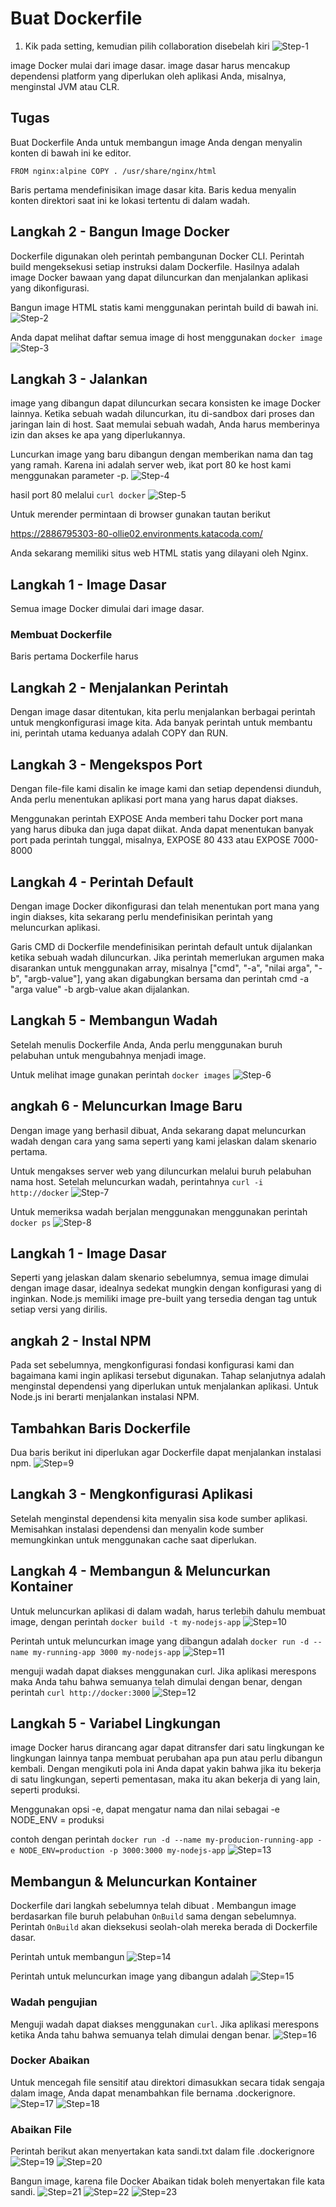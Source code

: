 # Buat Dockerfile

1. Kik pada setting, kemudian pilih collaboration disebelah kiri
![Step-1](image/pert01.png) 

image Docker mulai dari image dasar. image dasar harus mencakup dependensi platform yang diperlukan oleh aplikasi Anda, misalnya, menginstal JVM atau CLR.

## Tugas
Buat Dockerfile Anda untuk membangun image Anda dengan menyalin konten di bawah ini ke editor.

`FROM nginx:alpine
COPY . /usr/share/nginx/html`

Baris pertama mendefinisikan image dasar kita. Baris kedua menyalin konten direktori saat ini ke lokasi tertentu di dalam wadah.

## Langkah 2 - Bangun Image Docker

Dockerfile digunakan oleh perintah pembangunan Docker CLI. Perintah build mengeksekusi setiap instruksi dalam Dockerfile. Hasilnya adalah image Docker bawaan yang dapat diluncurkan dan menjalankan aplikasi yang dikonfigurasi.

Bangun image HTML statis kami menggunakan perintah build di bawah ini.
![Step-2](image/pert12.png) 

Anda dapat melihat daftar semua image di host menggunakan `docker image`
![Step-3](image/pert13.png) 

## Langkah 3 - Jalankan

image yang dibangun dapat diluncurkan secara konsisten ke image Docker lainnya. Ketika sebuah wadah diluncurkan, itu di-sandbox dari proses dan jaringan lain di host. Saat memulai sebuah wadah, Anda harus memberinya izin dan akses ke apa yang diperlukannya.

Luncurkan image  yang baru dibangun dengan memberikan nama dan tag yang ramah. Karena ini adalah server web, ikat port 80 ke host kami menggunakan parameter -p.
![Step-4](image/pert14.png) 

hasil  port 80 melalui `curl docker`
![Step-5](image/pert15.png) 

Untuk merender permintaan di browser gunakan tautan berikut

https://2886795303-80-ollie02.environments.katacoda.com/

Anda sekarang memiliki situs web HTML statis yang dilayani oleh Nginx.

## Langkah 1 - Image Dasar

Semua image Docker dimulai dari image dasar.

### Membuat Dockerfile
Baris pertama Dockerfile harus

## Langkah 2 - Menjalankan Perintah

Dengan image dasar ditentukan, kita perlu menjalankan berbagai perintah untuk mengkonfigurasi image kita. Ada banyak perintah untuk membantu ini, perintah utama keduanya adalah COPY dan RUN.

## Langkah 3 - Mengekspos Port
Dengan file-file kami disalin ke image kami dan setiap dependensi diunduh, Anda perlu menentukan aplikasi port mana yang harus dapat diakses.

Menggunakan perintah EXPOSE <port> Anda memberi tahu Docker port mana yang harus dibuka dan juga dapat diikat. Anda dapat menentukan banyak port pada perintah tunggal, misalnya, EXPOSE 80 433 atau EXPOSE 7000-8000

## Langkah 4 - Perintah Default
Dengan image Docker dikonfigurasi dan telah menentukan port mana yang ingin diakses, kita sekarang perlu mendefinisikan perintah yang meluncurkan aplikasi.

Garis CMD di Dockerfile mendefinisikan perintah default untuk dijalankan ketika sebuah wadah diluncurkan. Jika perintah memerlukan argumen maka disarankan untuk menggunakan array, misalnya ["cmd", "-a", "nilai arga", "-b", "argb-value"], yang akan digabungkan bersama dan perintah cmd -a "arga value" -b argb-value akan dijalankan.

## Langkah 5 - Membangun Wadah
Setelah menulis Dockerfile Anda, Anda perlu menggunakan buruh pelabuhan untuk mengubahnya menjadi image.

Untuk melihat image gunakan perintah `docker images`
![Step-6](image/pert16.png) 

## angkah 6 - Meluncurkan Image Baru
Dengan image yang berhasil dibuat, Anda sekarang dapat meluncurkan wadah dengan cara yang sama seperti yang kami jelaskan dalam skenario pertama.

Untuk mengakses server web yang diluncurkan melalui buruh pelabuhan nama host. Setelah meluncurkan wadah, perintahnya `curl -i http://docker`
![Step-7](image/pert17.png) 

Untuk memeriksa wadah berjalan menggunakan menggunakan perintah `docker ps`
![Step-8](image/pert18.png) 

## Langkah 1 - Image Dasar
Seperti yang jelaskan dalam skenario sebelumnya, semua image dimulai dengan image dasar, idealnya sedekat mungkin dengan konfigurasi yang di inginkan. Node.js memiliki image pre-built yang tersedia dengan tag untuk setiap versi yang dirilis.

## angkah 2 - Instal NPM
Pada set sebelumnya, mengkonfigurasi fondasi konfigurasi kami dan bagaimana kami ingin aplikasi tersebut digunakan. Tahap selanjutnya adalah menginstal dependensi yang diperlukan untuk menjalankan aplikasi. Untuk Node.js ini berarti menjalankan instalasi NPM.

## Tambahkan Baris Dockerfile
Dua baris berikut ini diperlukan agar Dockerfile dapat menjalankan instalasi npm.
![Step=9](image/pert19.png)

## Langkah 3 - Mengkonfigurasi Aplikasi
Setelah menginstal dependensi kita menyalin sisa kode sumber aplikasi. Memisahkan instalasi dependensi dan menyalin kode sumber memungkinkan untuk menggunakan cache saat diperlukan.

## Langkah 4 - Membangun & Meluncurkan Kontainer
Untuk meluncurkan aplikasi di dalam wadah, harus terlebih dahulu membuat image, dengan perintah `docker build -t my-nodejs-app`
![Step=10](image/pert20.png)

Perintah untuk meluncurkan image yang dibangun adalah `docker run -d --name my-running-app 3000 my-nodejs-app`
![Step=11](image/pert21.png)

menguji wadah dapat diakses menggunakan curl. Jika aplikasi merespons maka Anda tahu bahwa semuanya telah dimulai dengan benar, dengan perintah `curl http://docker:3000`
![Step=12](image/pert22.png)

## Langkah 5 - Variabel Lingkungan
image Docker harus dirancang agar dapat ditransfer dari satu lingkungan ke lingkungan lainnya tanpa membuat perubahan apa pun atau perlu dibangun kembali. Dengan mengikuti pola ini Anda dapat yakin bahwa jika itu bekerja di satu lingkungan, seperti pementasan, maka itu akan bekerja di yang lain, seperti produksi.

Menggunakan opsi -e, dapat mengatur nama dan nilai sebagai -e NODE_ENV = produksi

contoh dengan perintah `docker run -d --name my-producion-running-app -e NODE_ENV=production -p 3000:3000 my-nodejs-app`
![Step=13](image/pert23.png)

## Membangun & Meluncurkan Kontainer
Dockerfile dari langkah sebelumnya telah dibuat . Membangun image berdasarkan file buruh pelabuhan `OnBuild` sama dengan sebelumnya. Perintah `OnBuild` akan dieksekusi seolah-olah mereka berada di Dockerfile dasar.

Perintah untuk membangun
![Step=14](image/pert24.png)

Perintah untuk meluncurkan image yang dibangun adalah
![Step=15](image/pert25.png)

### Wadah pengujian
Menguji wadah dapat diakses menggunakan `curl`. Jika aplikasi merespons ketika Anda tahu bahwa semuanya telah dimulai dengan benar.
![Step=16](image/pert26.png)

### Docker Abaikan
Untuk mencegah file sensitif atau direktori dimasukkan secara tidak sengaja dalam image, Anda dapat menambahkan file bernama .dockerignore.
![Step=17](image/pert27.png)
![Step=18](image/pert28.png)

### Abaikan File
Perintah berikut akan menyertakan kata sandi.txt dalam file .dockerignore
![Step=19](image/pert29.png)
![Step=20](image/pert29.png)

Bangun image, karena file Docker Abaikan tidak boleh menyertakan file kata sandi.
![Step=21](image/pert30.png)
![Step=22](image/pert31.png)
![Step=23](image/pert32.png)





